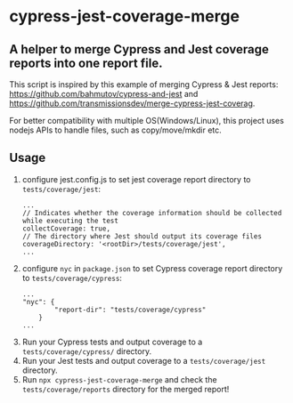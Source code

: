 # cypress-jest-coverage-merge
## A helper to merge Cypress and Jest coverage reports into one report file.

This script is inspired by this example of merging Cypress & Jest reports: https://github.com/bahmutov/cypress-and-jest and https://github.com/transmissionsdev/merge-cypress-jest-coverag.

For better compatibility with multiple OS(Windows/Linux), this project uses nodejs APIs to handle files, such as copy/move/mkdir etc.

## Usage

1. configure jest.config.js to set jest coverage report directory to `tests/coverage/jest`:
    ```
    ...
    // Indicates whether the coverage information should be collected while executing the test
    collectCoverage: true,
    // The directory where Jest should output its coverage files
    coverageDirectory: '<rootDir>/tests/coverage/jest',
    ...
    ```
2. configure `nyc` in `package.json` to set Cypress coverage report directory to `tests/coverage/cypress`:
    ```
    ...
    "nyc": {
            "report-dir": "tests/coverage/cypress"
        }
    ...
    ```
3. Run your Cypress tests and output coverage to a `tests/coverage/cypress/` directory.
4. Run your Jest tests and output coverage to a `tests/coverage/jest` directory.
5. Run `npx cypress-jest-coverage-merge` and check the `tests/coverage/reports` directory for the merged report!
